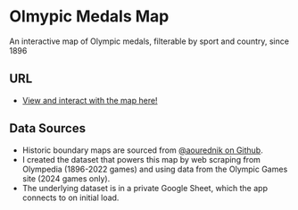 # Olmypic Medals Map
An interactive map of Olympic medals, filterable by sport and country, since 1896

## URL
- [View and interact with the map here!](https://olympics-map.vercel.app)

## Data Sources
- Historic boundary maps are sourced from [@aourednik on Github](https://github.com/aourednik/historical-basemaps/tree/master).
- I created the dataset that powers this map by web scraping from Olympedia (1896-2022 games) and using data from the Olympic Games site (2024 games only).
- The underlying dataset is in a private Google Sheet, which the app connects to on initial load.
